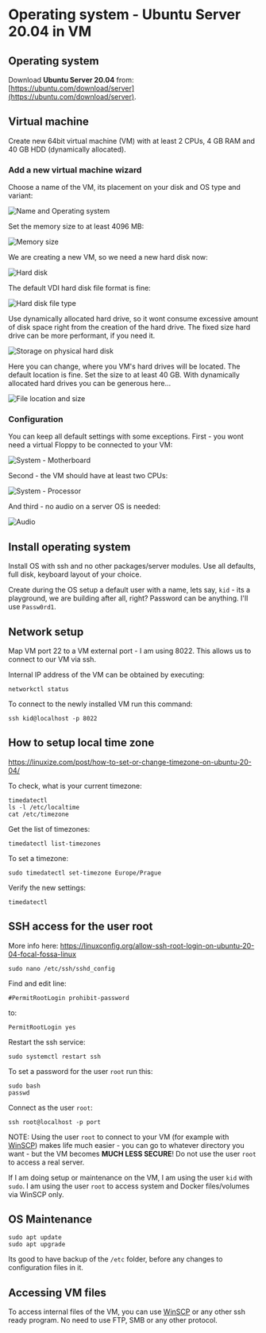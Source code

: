 # Operating system - Ubuntu Server 20.04 in VM

## Operating system

Download **Ubuntu Server 20.04** from: [https://ubuntu.com/download/server](https://ubuntu.com/download/server).

## Virtual machine

Create new 64bit virtual machine (VM) with at least 2 CPUs, 4 GB RAM and 40 GB HDD (dynamically allocated). 

### Add a new virtual machine wizard

Choose a name of the VM, its placement on your disk and OS type and variant:

![Name and Operating system](/img/os-new-vm-01.png)

Set the memory size to at least 4096 MB:

![Memory size](/img/os-new-vm-02.png)

We are creating a new VM, so we need a new hard disk now:

![Hard disk](/img/os-new-vm-03.png)

The default VDI hard disk file format is fine:

![Hard disk file type](/img/os-new-vm-04.png)

Use dynamically allocated hard drive, so it wont consume excessive amount of disk space right from the creation of the hard drive. The fixed size hard drive can be more performant, if you need it. 

![Storage on physical hard disk](/img/os-new-vm-05.png)

Here you can change, where you VM's hard drives will be located. The default location is fine. Set the size to at least 40 GB. With dynamically allocated hard drives you can be generous here...  

![File location and size](/img/os-new-vm-06.png)

### Configuration

You can keep all default settings with some exceptions. First - you wont need a virtual Floppy to be connected to your VM:

![System - Motherboard](/img/os-configure-vm-01.png)

Second - the VM should have at least two CPUs:

![System - Processor](/img/os-configure-vm-02.png)

And third - no audio on a server OS is needed:

![Audio](/img/os-configure-vm-03.png)

## Install operating system

Install OS with ssh and no other packages/server modules. Use all defaults, full disk, keyboard layout of your choice.

Create during the OS setup a default user with a name, lets say, `kid` - its a playground, we are building after all, right? Password can be anything. I'll use `Passw0rd1`.

## Network setup

 Map VM port 22 to a VM external port - I am using 8022. This allows us to connect to our VM via ssh.

Internal IP address of the VM can be obtained by executing:

``` 
networkctl status
```

To connect to the newly installed VM run this command:

```
ssh kid@localhost -p 8022
```

## How to setup local time zone

https://linuxize.com/post/how-to-set-or-change-timezone-on-ubuntu-20-04/

To check, what is your current timezone:

```
timedatectl
ls -l /etc/localtime
cat /etc/timezone
```

Get the list of timezones:

```
timedatectl list-timezones
```

To set a timezone:

```
sudo timedatectl set-timezone Europe/Prague
```

Verify the new settings:

```
timedatectl
```

## SSH access for the user root

More info here: https://linuxconfig.org/allow-ssh-root-login-on-ubuntu-20-04-focal-fossa-linux

```
sudo nano /etc/ssh/sshd_config
```

Find and edit line:

```
#PermitRootLogin prohibit-password
```

to:

```
PermitRootLogin yes
```

Restart the ssh service:

```
sudo systemctl restart ssh
```

To set a password for the user `root` run this:

```
sudo bash
passwd
```

Connect as the user `root`:

```
ssh root@localhost -p port
```

NOTE: Using the user `root` to connect to your VM (for example with [WinSCP](https://winscp.net/)) makes life much easier - you can go to whatever directory you want - but the VM becomes **MUCH LESS SECURE**! Do not use the user `root` to access a real server.

If I am doing setup or maintenance on the VM, I am using the user `kid` with `sudo`. I am using the user `root` to access system and Docker files/volumes via WinSCP only.

## OS Maintenance

```
sudo apt update
sudo apt upgrade
```

Its good to have backup of the `/etc` folder, before any changes to configuration files in it.

## Accessing VM files

To access internal files of the VM, you can use [WinSCP](https://winscp.net/) or any other ssh ready program. No need to use FTP, SMB or any other protocol.